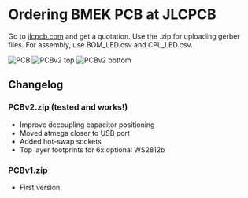 # Ordering BMEK PCB at JLCPCB


Go to [jlcpcb.com](https://jlcpcb.com) and get a quotation. Use the .zip for uploading gerber files. For assembly, use BOM_LED.csv and CPL_LED.csv.


![PCB](https://i.imgur.com/Gihmnn3.png)
![PCBv2 top](https://i.imgur.com/iHjo18j.jpg)
![PCBv2 bottom](https://i.imgur.com/7royTzh.jpg)

## Changelog

### PCBv2.zip (tested and works!)
- Improve decoupling capacitor positioning
- Moved atmega closer to USB port
- Added hot-swap sockets
- Top layer footprints for 6x optional WS2812b 

### PCBv1.zip
- First version
